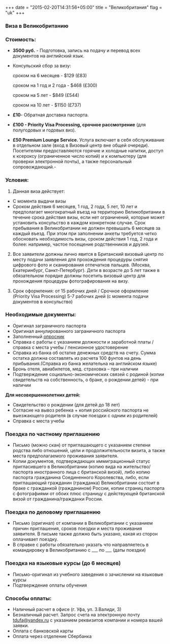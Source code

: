+++
date = "2015-02-20T14:31:56+05:00"
title = "Великобритания"
flag = "uk"
+++
### Виза в Великобританию

### Стоимость:

* **3500 руб.** - Подготовка, запись на подачу и перевод всех документов на английский язык.

* Консульский сбор за визу:

  сроком на 6 месяцев -        $129 (£83)

  сроком на 1 год и 2 года -   $468 (£300)

  сроком на 5 лет -            $849 (£544)

  сроком на 10 лет -           $1150 (£737)
  
* **£10**- Обратная доставка паспорта.

* **£100 - Priority Visa Processing, срочное рассмотрение** (для полугодовых и годовых виз).
 
* **£50 Premium Lounge Service.** Услуга включает в себя обслуживание в отдельном зале (вход в Визовый центр вне общей очереди). Посетителям предоставляются горячие и холодные напитки, доступ к ксероксу (ограниченное число копий) и к компьютеру (для проверки электронной почты), а также персональный сопровождающий.- 


### Условия:

1. Данная виза действует:

* C момента выдачи визы
* Cроком действия 6 месяцев, 1 год, 2 года, 5 лет, 10 лет и предполагает многократный въезд на территорию Великобритании в течение срока действия визы, если нет ограничений, которые может установить консульство в каждом конкретном случае. Срок пребывания в Великобритании не должен превышать 6 месяцев за каждый въезд. При этом при заполнении анкеты требуется четко обосновать необходимость визы, сроком действия 1 год, 2 года и более: например, частое посещение родственников и друзей.

2. Все заявители должны лично явится в Британский визовый центр по месту подачи заявления для прохождения процедуры снятия цифрового фото и сканирования отпечатков пальцев. (Москва, Екатеринбург, Санкт-Петербург). Дети в возрасте до 5 лет также в обязательном порядке должны посетить визовый центр для прохождения процедуры фотографирования на визу.

3. Срок оформления: от 15 рабочих дней / Срочное оформление (Priority Visa Processing) 5-7 рабочих дней (с момента подачи документов в консульство)

### Необходимые документы:

* Оригинал заграничного паспорта
* Оригинал аннулированного заграничного паспорта
* Заполненный [опросник](/forms/uk.doc)
* Справка с работы с указанием должности и заработной платы /справка с места учебы / пенсионное удостоверение
* Справка из банка об остатке денежных средств на счету. Сумма остатка должна составлять из расчета 100 фунтов на день прибывания.(Справка из банка желательна на английском языке)
* Бронь отеля, авиабилетов, мед. страховка – при наличии
* Подтверждение социально-экономических связей с родиной (копии свидетельств на собственность, о браке, о рождении детей) - при наличии

**Для несовершеннолетних детей:**

* Свидетельство о рождении (для детей до 18 лет)
* Согласие на вывоз ребенка + копия российского паспорта не выезжающего родителя (в случае поездки с одним из родителей)
* Справка с места учебы 


### Поездка по частному приглашению

* Письмо (можно скан) от приглашающего с указанием степени родства либо отношений, цели и продолжительности визита, а также места предполагаемого проживания заявителя.
* Копии документов, подтверждающих иммиграционный статус пригласившего в Великобритании (копию вида на жительство/ паспорта иностранного лица с британской визой), либо копию паспорта гражданина Соединенного Королевства, либо, если приглашающий гражданин (гражданка) Великобритании состоит в браке с гражданкой (гражданином) России, копии страниц паспорта с фотографиями от обоих плюс страницу с действующей британской визой от гражданина/гражданки России.


### Поездка по деловому приглашению

* Письмо (оригинал) от компании в Великобритании с указанием причин приглашения, сроков поездки и места проживания заявителя. В письме также должно быть указано, какая из сторон оплачивает поездку.
* В справке с работы обязательно указать что направляетесь в командировку в Великобританию с ___ по ___ (даты поездки)


### Поездка на языковые курсы (до 6 месяцев)

* Письмо-оригинал из учебного заведения о зачислении на языковые курсы
* Подтверждение оплаты обучения


### Способы оплаты:


* Наличный расчет в офисе (г. Уфа, ул. З.Валиди, 3)
* Безналичный расчет. Запрос счета на электронную почту  [tdufa@yandex.ru](mailto:tdufa@yandex.ru) с указанием реквизитов компании и номера вашей заявки.
* Оплата с банковской карты
* Оплата через отделение Сбербанка
